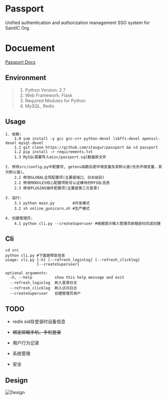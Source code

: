 # Passport
Unified authentication and authorization management SSO system for SaintIC Org.


# Docuement
[Passport Docs](https://docs.saintic.com/passport/)


## Environment
> 1. Python Version: 2.7
> 2. Web Framework: Flask
> 3. Required Modules for Python
> 4. MySQL, Redis


## Usage

```
1. 依赖:
    1.0 yum install -y gcc gcc-c++ python-devel libffi-devel openssl-devel mysql-devel
    1.1 git clone https://github.com/staugur/passport && cd passport
    1.2 pip install -r requirements.txt
    1.3 MySQL需要导入misc/passport.sql数据库文件

2. 修改src/config.py中配置项, getenv函数后是环境变量及其默认值(优先环境变量，其次默认值)。
    2.1 修改GLOBAL全局配置项(主要是端口、日志级别)
    2.2 修改MODULES核心配置项账号认证模块的MYSQL信息
    2.3 修改PLUGINS插件配置项(主要是第三方登录)

3. 运行:
    3.1 python main.py        #开发模式
    3.2 sh online_gunicorn.sh #生产模式

4. 创建管理员:
    4.1 python cli.py --createSuperuser #根据提示输入管理员邮箱密码完成创建
```


## Cli

```
cd src
python cli.py #下面是帮助信息
usage: cli.py [-h] [--refresh_loginlog] [--refresh_clicklog]
              [--createSuperuser]

optional arguments:
  -h, --help          show this help message and exit
  --refresh_loginlog  刷入登录日志
  --refresh_clicklog  刷入访问日志
  --createSuperuser   创建管理员用户
```


## TODO

- redis sid存登录时设备信息

- ~~绑定邮箱手机、手机登录~~

- 用户行为记录

- 系统管理

- 安全


## Design
![Design][1]

[1]: ./misc/sso.png
